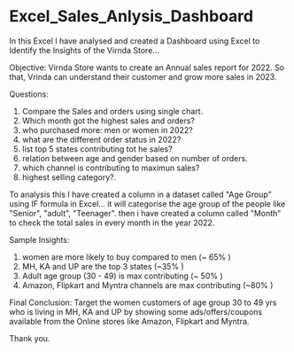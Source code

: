 # Excel_Sales_Anlysis_Dashboard

In this Excel I have analysed and created a Dashboard using Excel to Identify the Insights of the Virnda Store...

Objective:
  Virnda Store wants to create an Annual sales report for 2022. So that, Vrinda can understand their customer and grow more sales in 2023.

Questions:
1. Compare the Sales and orders using single chart.
2. Which month got the highest sales and orders?
3. who purchased more: men or women in 2022?
4. what are the different order status in 2022?
5. list top 5 states contributing tot he sales?
6. relation between age and gender based on number of orders.
7. which channel is contributing to maximun sales?
8. highest selling category?.


To analysis this I have created a column in a dataset called "Age Group" using IF formula in Excel... it will categorise the age group of the people like "Senior", "adult", "Teenager".
then i have created a column called "Month" to check the total sales in every month in the year 2022.

Sample Insights:
1. women are more likely to buy compared to men (~ 65% )
2. MH, KA and UP are the top 3 states (~35% )
3. Adult age group (30 - 49) is max contributing (~ 50% )
4. Amazon, Flipkart and Myntra channels are max contributing (~80% )


Final Conclusion:
Target the women customers of age group 30 to 49 yrs who is living in MH, KA and UP by showing some ads/offers/coupons available from the Online stores like Amazon, Flipkart and Myntra.

Thank you.


